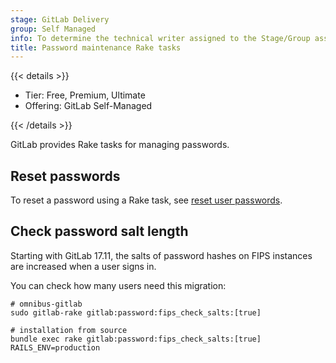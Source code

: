 ```yaml
---
stage: GitLab Delivery
group: Self Managed
info: To determine the technical writer assigned to the Stage/Group associated with this page, see https://handbook.gitlab.com/handbook/product/ux/technical-writing/#assignments
title: Password maintenance Rake tasks
---
```


{{< details >}}

- Tier: Free, Premium, Ultimate
- Offering: GitLab Self-Managed

{{< /details >}}

GitLab provides Rake tasks for managing passwords.

## Reset passwords

To reset a password using a Rake task, see [reset user passwords](../../security/reset_user_password.md#use-a-rake-task).

## Check password salt length

Starting with GitLab 17.11, the salts of password hashes on FIPS instances
are increased when a user signs in.

You can check how many users need this migration:

```shell
# omnibus-gitlab
sudo gitlab-rake gitlab:password:fips_check_salts:[true]

# installation from source
bundle exec rake gitlab:password:fips_check_salts:[true] RAILS_ENV=production
```
